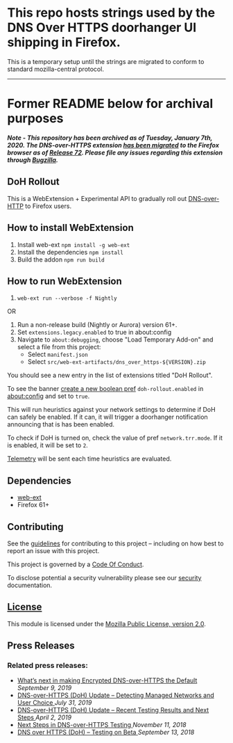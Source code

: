 # This repo hosts strings used by the DNS Over HTTPS doorhanger UI shipping in Firefox.

This is a temporary setup until the strings are migrated to conform to standard mozilla-central protocol.

-------

# Former README below for archival purposes

***Note - This repository has been archived as of Tuesday, January 7th, 2020. The DNS-over-HTTPS extension [has been migrated](https://searchfox.org/mozilla-release/source/browser/extensions/doh-rollout) to the Firefox browser as of [Release 72](https://www.mozilla.org/en-US/firefox/72.0/releasenotes/). Please file any issues regarding this extension through [Bugzilla](https://bugzilla.mozilla.org/enter_bug.cgi?format=__default__&blocked=1598218&product=Firefox&component=Security).***

## DoH Rollout

This is a WebExtension + Experimental API to gradually roll out [DNS-over-HTTP](https://support.mozilla.org/en-US/kb/firefox-dns-over-https) to Firefox users.

## How to install WebExtension

1. Install web-ext `npm install -g web-ext`
2. Install the dependencies `npm install`
3. Build the addon `npm run build`

## How to run WebExtension
1. `web-ext run --verbose -f Nightly`

OR

1. Run a non-release build (Nightly or Aurora) version 61+.
2. Set `extensions.legacy.enabled` to true in about:config
3. Navigate to `about:debugging`, choose
   "Load Temporary Add-on" and select a file from this project:
   - Select `manifest.json`
   - Select `src/web-ext-artifacts/dns_over_https-${VERSION}.zip`

You should see a new entry in the list of extensions titled "DoH Rollout".

To see the banner [create a new boolean pref](https://support.mozilla.org/en-US/kb/about-config-editor-firefox#w_adding-changing-and-resetting-preferences) `doh-rollout.enabled` in [about:config](about:config) and set to `true`.

This will run heuristics against your network settings to determine if DoH can safely be enabled. If it can, it will trigger a doorhanger notification announcing that is has been enabled.

To check if DoH is turned on, check the value of pref `network.trr.mode`. If it is enabled, it will be set to `2`.

[Telemetry][telemetry-schema-link] will be sent each time heuristics are evaluated.

## Dependencies

- [web-ext](https://developer.mozilla.org/en-US/docs/Mozilla/Add-ons/WebExtensions/Getting_started_with_web-ext)
- Firefox 61+

## Contributing

See the [guidelines][contributing-link] for contributing to this project – including on how best to report an issue with this project.

This project is governed by a [Code Of Conduct][coc-link].

To disclose potential a security vulnerability please see our [security][security-link] documentation.

## [License][license-link]

This module is licensed under the [Mozilla Public License, version 2.0][license-link].

[docs-link]: docs/
[contributing-link]: docs/contributing.md
[coc-link]: docs/code_of_conduct.md
[security-link]: docs/security.md
[license-link]: /LICENSE
[telemetry-schema-link]: docs/telemetry.md

## Press Releases

### Related press releases:

- [What’s next in making Encrypted DNS-over-HTTPS the Default](https://blog.mozilla.org/futurereleases/2019/09/06/whats-next-in-making-dns-over-https-the-default/) _September 9, 2019_
- [DNS-over-HTTPS (DoH) Update – Detecting Managed Networks and User Choice ](https://blog.mozilla.org/futurereleases/2019/07/31/dns-over-https-doh-update-detecting-managed-networks-and-user-choice/) _July 31, 2019_
- [DNS-over-HTTPS (DoH) Update – Recent Testing Results and Next Steps ](https://blog.mozilla.org/futurereleases/2019/04/02/dns-over-https-doh-update-recent-testing-results-and-next-steps/) _April 2, 2019_
- [Next Steps in DNS-over-HTTPS Testing ](https://blog.mozilla.org/futurereleases/2018/11/27/next-steps-in-dns-over-https-testing/) _November 11, 2018_
- [DNS over HTTPS (DoH) – Testing on Beta ](https://blog.mozilla.org/futurereleases/2018/09/13/dns-over-https-doh-testing-on-beta/) _September 13, 2018_
